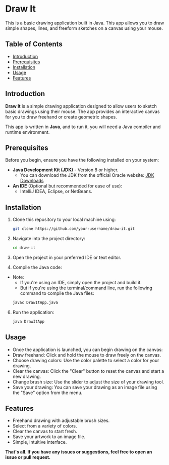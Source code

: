 # Draw It 

This is a basic drawing application built in Java. This app allows you to draw simple shapes, lines, and freeform sketches on a canvas using your mouse.

## Table of Contents

- [Introduction](#introduction)
- [Prerequisites](#prerequisites)
- [Installation](#installation)
- [Usage](#usage)
- [Features](#features)

## Introduction

**Draw It** is a simple drawing application designed to allow users to sketch basic drawings using their mouse. The app provides an interactive canvas for you to draw freehand or create geometric shapes. 

This app is written in **Java**, and to run it, you will need a Java compiler and runtime environment.

## Prerequisites

Before you begin, ensure you have the following installed on your system:

- **Java Development Kit (JDK)** - Version 8 or higher.
  - You can download the JDK from the official Oracle website: [JDK Downloads](https://www.oracle.com/java/technologies/javase-jdk11-downloads.html)
- **An IDE** (Optional but recommended for ease of use):
  - IntelliJ IDEA, Eclipse, or NetBeans.

## Installation

1. Clone this repository to your local machine using:

   ```bash
   git clone https://github.com/your-username/draw-it.git

2. Navigate into the project directory:
   ```bash
   cd draw-it

3. Open the project in your preferred IDE or text editor.

4. Compile the Java code:
- Note:
  - If you're using an IDE, simply open the project and build it.
  - But if you're using the terminal/command line, run the following command to compile the Java files:
   ```bash
   javac DrawItApp.java

6. Run the application:
   ```bash
   java DrawItApp

## Usage

- Once the application is launched, you can begin drawing on the canvas:
- Draw freehand: Click and hold the mouse to draw freely on the canvas.
- Choose drawing colors: Use the color palette to select a color for your drawing.
- Clear the canvas: Click the "Clear" button to reset the canvas and start a new drawing.
- Change brush size: Use the slider to adjust the size of your drawing tool.
- Save your drawing: You can save your drawing as an image file using the "Save" option from the menu.

## Features

- Freehand drawing with adjustable brush sizes.
- Select from a variety of colors.
- Clear the canvas to start fresh.
- Save your artwork to an image file.
- Simple, intuitive interface.

**That's all. If you have any issues or suggestions, feel free to open an issue or pull request.**
